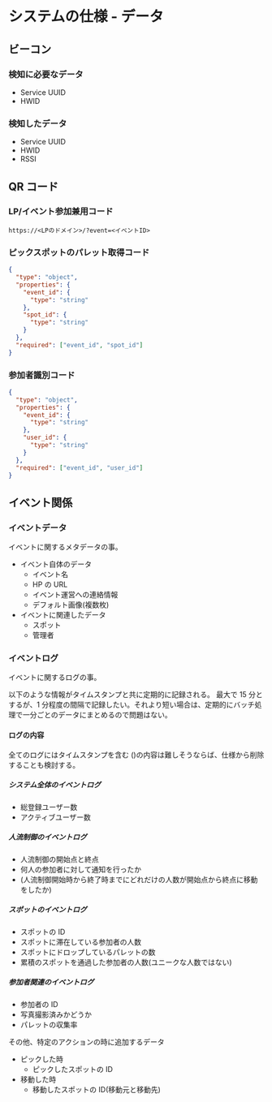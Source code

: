 # システムの仕様 - データ

## ビーコン

### 検知に必要なデータ

- Service UUID
- HWID

### 検知したデータ

- Service UUID
- HWID
- RSSI

## QR コード

### LP/イベント参加兼用コード

`https://<LPのドメイン>/?event=<イベントID>`

### ピックスポットのパレット取得コード

```JSON
{
  "type": "object",
  "properties": {
    "event_id": {
      "type": "string"
    },
    "spot_id": {
      "type": "string"
    }
  },
  "required": ["event_id", "spot_id"]
}
```

### 参加者識別コード

```JSON
{
  "type": "object",
  "properties": {
    "event_id": {
      "type": "string"
    },
    "user_id": {
      "type": "string"
    }
  },
  "required": ["event_id", "user_id"]
}
```

## イベント関係

### イベントデータ

イベントに関するメタデータの事。

- イベント自体のデータ
  - イベント名
  - HP の URL
  - イベント運営への連絡情報
  - デフォルト画像(複数枚)
- イベントに関連したデータ
  - スポット
  - 管理者

### イベントログ

イベントに関するログの事。

以下のような情報がタイムスタンプと共に定期的に記録される。
最大で 15 分とするが、1 分程度の間隔で記録したい。それより短い場合は、定期的にバッチ処理で一分ごとのデータにまとめるので問題はない。

#### ログの内容

全てのログにはタイムスタンプを含む
()の内容は難しそうならば、仕様から削除することも検討する。

##### システム全体のイベントログ

- 総登録ユーザー数
- アクティブユーザー数

##### 人流制御のイベントログ

- 人流制御の開始点と終点
- 何人の参加者に対して通知を行ったか
- (人流制御開始時から終了時までにどれだけの人数が開始点から終点に移動をしたか)

##### スポットのイベントログ

- スポットの ID
- スポットに滞在している参加者の人数
- スポットにドロップしているパレットの数
- 累積のスポットを通過した参加者の人数(ユニークな人数ではない)

##### 参加者関連のイベントログ

- 参加者の ID
- 写真撮影済みかどうか
- パレットの収集率

その他、特定のアクションの時に追加するデータ

- ピックした時
  - ピックしたスポットの ID
- 移動した時
  - 移動したスポットの ID(移動元と移動先)
